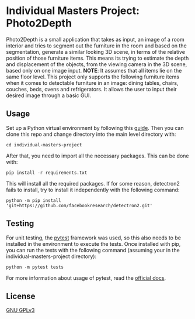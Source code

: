 # Individual Masters Project: Photo2Depth

Photo2Depth is a small application that takes as input, an image of 
a room interior and tries to segment out the furniture in the room 
and based on the segmentation, generate a similar looking 3D scene, 
in terms of the relative position of those furniture items. This 
means its trying to estimate the depth and displacement of the 
objects, from the viewing camera in the 3D scene, based only on one 
image input. **NOTE**: It assumes that all items lie on the same 
floor level. This project only supports the following furniture 
items when it comes to detectable furniture in an image: dining 
tables, chairs, couches, beds, ovens and refrigerators. It allows 
the user to input their desired image through a basic GUI.

## Usage

Set up a Python virtual environment by following this [guide](https://packaging.python.org/guides/installing-using-pip-and-virtual-environments/).
Then you can clone this repo and change directory into the main
level directory with:
```shell
cd individual-masters-project
```
After that, you need to import all the necessary packages. This 
can be done with:
```shell
pip install -r requirements.txt
```
This will install all the required packages. If for some reason, 
detectron2 fails to install, try to install it independently with 
the following command:
```shell
python -m pip install 'git+https://github.com/facebookresearch/detectron2.git'
```

## Testing

For unit testing, the [pytest](https://docs.pytest.org/en/stable/)
framework was used, so this also needs to be installed in the 
environment to execute the tests. Once installed with pip, you can 
run the tests with the following command (assuming your in the 
individual-masters-project directory):
```shell
python -m pytest tests
```
For more information about usage of pytest, read the 
[official docs](https://docs.pytest.org/en/stable/usage.html).

## License

[GNU GPLv3](https://choosealicense.com/licenses/gpl-3.0/)
